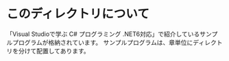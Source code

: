 # このディレクトリについて

「Visual Studioで学ぶ C# プログラミング .NET6対応」で紹介しているサンプルプログラムが格納されています。
サンプルプログラムは、章単位にディレクトリを分けて配置してあります。
